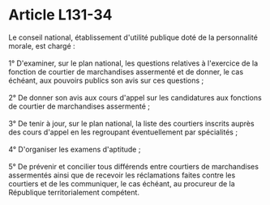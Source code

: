 # Article L131-34

Le conseil national, établissement d'utilité publique doté de la personnalité morale, est chargé : <br/><br/> 1° D'examiner, sur le plan national, les questions relatives à l'exercice de la fonction de courtier de marchandises assermenté et de donner, le cas échéant, aux pouvoirs publics son avis sur ces questions ; <br/><br/> 2° De donner son avis aux cours d'appel sur les candidatures aux fonctions de courtier de marchandises assermenté ; <br/><br/> 3° De tenir à jour, sur le plan national, la liste des courtiers inscrits auprès des cours d'appel en les regroupant éventuellement par spécialités ; <br/><br/> 4° D'organiser les examens d'aptitude ; <br/><br/> 5° De prévenir et concilier tous différends entre courtiers de marchandises assermentés ainsi que de recevoir les réclamations faites contre les courtiers et de les communiquer, le cas échéant, au procureur de la République territorialement compétent.